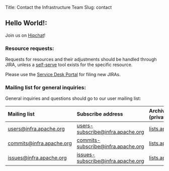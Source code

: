 Title: Contact the Infrastructure Team
Slug: contact


## Hello World!:
Join us on [Hipchat](http://infra.chat)!

### Resource requests:
Requests for resources and their adjustments should be handled through
JIRA, unless a [self-serve](/self-serve/) tool exists for the specific resource.

Please use the [Service Desk Portal](https://infrahelp.apache.org) for filing new JIRAs.

### Mailing list for general inquiries:
General inquiries and questions should go to our user mailing list:

| Mailing list      | Subscribe address | Archives (private):  |
|:-------------------|:------------------|:--------------------|
| users@infra.apache.org | users-subscribe@infra.apache.org | [lists.apache.org](https://lists.apache.org/list.html?users@infra.apache.org) |
| commits@infra.apache.org | commits-subscribe@infra.apache.org | [lists.apache.org](https://lists.apache.org/list.html?commits@infra.apache.org) |
| issues@infra.apache.org | issues-subscribe@infra.apache.org | [lists.apache.org](https://lists.apache.org/list.html?issues@infra.apache.org) |

